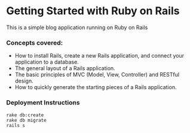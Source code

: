 # Getting Started with Ruby on Rails

This is a simple blog application running on Ruby on Rails

### Concepts covered:


* How to install Rails, create a new Rails application, and connect your application to a database.
* The general layout of a Rails application.
* The basic principles of MVC (Model, View, Controller) and RESTful design.
* How to quickly generate the starting pieces of a Rails application.


### Deployment Instructions 

```
rake db:create
rake db migrate
rails s

```
